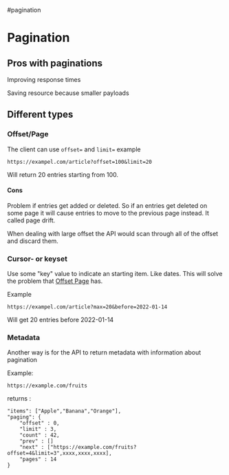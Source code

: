 \#pagination

# Pagination

## Pros with paginations

Improving response times

Saving resource because smaller payloads 

## Different types

### Offset/Page

The client can use  `offset=` and `limit=`   example 

````
https://exampel.com/article?offset=100&limit=20
````

Will return 20 entries starting from 100. 

#### Cons

Problem if entries get added or deleted. So if an entries get deleted on some page it will cause entries to move to the previous page instead. It called page drift.

When dealing with large offset the API would scan through all of the offset and discard them.

### Cursor- or keyset

Use some "key" value to indicate an starting item. Like dates. This  will solve the problem that [Offset Page](Pagination.md#offset-page) has.

Example

````
https://exampel.com/article?max=20&before=2022-01-14
````

Will get 20 entries before 2022-01-14 

### Metadata

Another way is for the API to return metadata with information about pagination 

Example:

````
https://example.com/fruits
````

returns :

````
"items": ["Apple","Banana","Orange"],
"paging": {
	"offset" : 0,
	"limit" : 3,
	"count" : 42,
	"prev" : []
	"next" : ["https://example.com/fruits?offset=4&limit=3",xxxx,xxxx,xxxx],
	"pages" : 14
}
````
